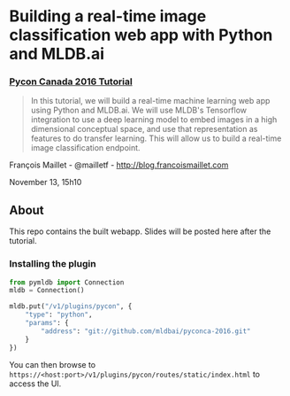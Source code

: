 # Building a real-time image classification web app with Python and MLDB.ai

### [Pycon Canada 2016 Tutorial](https://2016.pycon.ca/fr/schedule/071-francois-maillet/)

> In this tutorial, we will build a real-time machine learning web app using Python and MLDB.ai. We will use MLDB's Tensorflow integration to use a deep learning model to embed images in a high dimensional conceptual space, and use that representation as features to do transfer learning. This will allow us to build a real-time image classification endpoint.

François Maillet - @mailletf - http://blog.francoismaillet.com


November 13, 15h10

## About

This repo contains the built webapp. Slides will be posted here after the tutorial.


### Installing the plugin

```python
from pymldb import Connection
mldb = Connection()

mldb.put("/v1/plugins/pycon", {
    "type": "python",
    "params": {
        "address": "git://github.com/mldbai/pyconca-2016.git"
    }
})
```

You can then browse to `https://<host:port>/v1/plugins/pycon/routes/static/index.html` to access the UI.
